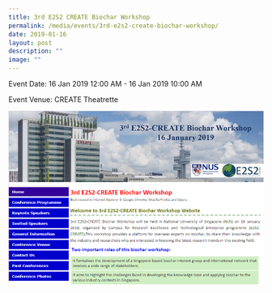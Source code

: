 ```yaml
---
title: 3rd E2S2 CREATE Biochar Workshop
permalink: /media/events/3rd-e2s2-create-biochar-workshop/
date: 2019-01-16
layout: post
description: ""
image: ""
---
```


Event Date: 16 Jan 2019 12:00 AM - 16 Jan 2019 10:00 AM

Event Venue: CREATE Theatrette

![](/images/Events/3rd%20e2s2-create.png)